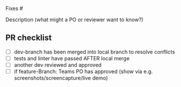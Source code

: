 Fixes #<n>

Description (what might a PO or reviewer want to know?)

## PR checklist

- [ ] dev-branch has been merged into local branch to resolve conflicts
- [ ] tests and linter have passed AFTER local merge
- [ ] another dev reviewed and approved
- [ ] if feature-Branch: Teams PO has approved (show via e.g. screenshots/screencapture/live demo)
